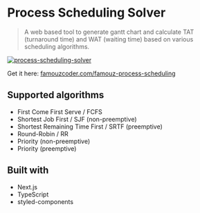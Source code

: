 # Process Scheduling Solver
> A web based tool to generate gantt chart and calculate TAT (turnaround time) and WAT (waiting time) based on various scheduling algorithms.

[![process-scheduling-solver](https://user-images.githubusercontent.com/19908657/120210473-6874ca00-c262-11eb-96a2-5c4742fea816.png)](https://github.com/FaithFamous2/famouz-process-scheduling)


Get it here: [famouzcoder.com/famouz-process-scheduling](https://github.com/FaithFamous2/famouz-process-scheduling)

## Supported algorithms
- First Come First Serve / FCFS
- Shortest Job First / SJF (non-preemptive)
- Shortest Remaining Time First / SRTF (preemptive)
- Round-Robin / RR
- Priority (non-preemptive)
- Priority (preemptive)

## Built with
- Next.js
- TypeScript
- styled-components
